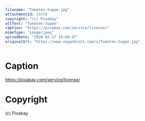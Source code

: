 ```yaml
---
filename: "Tomaten-Suppe.jpg"
attachmentId: 25378
copyright: "(c) Pixabay"
altText: "Tomaten-Suppe"
caption: "https://pixabay.com/service/license/"
mimeType: "image/jpeg"
uploadDate: "2020-02-17 19:09:47"
originalUrl: "https://www.veganblatt.com/i/Tomaten-Suppe.jpg"
---
```


# Caption

https://pixabay.com/service/license/

# Copyright

(c) Pixabay
